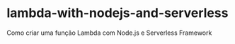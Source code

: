 # lambda-with-nodejs-and-serverless
Como criar uma função Lambda com Node.js e Serverless Framework
